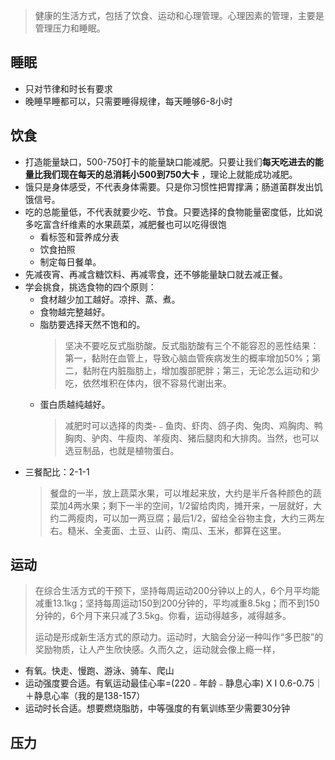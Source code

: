 > 健康的生活方式，包括了饮食、运动和心理管理。心理因素的管理，主要是管理压力和睡眠。
## 睡眠
* 只对节律和时长有要求
* 晚睡早睡都可以，只需要睡得规律，每天睡够6-8小时

## 饮食
* 打造能量缺口，500-750打卡的能量缺口能减肥。只要让我们**每天吃进去的能量比我们现在每天的总消耗小500到750大卡** ，理论上就能成功减肥。
* 饿只是身体感受，不代表身体需要。只是你习惯性把胃撑满；肠道菌群发出饥饿信号。
* 吃的总能量低，不代表就要少吃、节食。只要选择的食物能量密度低，比如说多吃富含纤维素的水果蔬菜，减肥餐也可以吃得很饱
  * 看标签和营养成分表
  * 饮食拍照
  * 制定每日餐单。
* 先减夜宵、再减含糖饮料、再减零食，还不够能量缺口就去减正餐。
* 学会挑食，挑选食物的四个原则：
  * 食材越少加工越好。凉拌、蒸、煮。
  * 食物越完整越好。
  * 脂肪要选择天然不饱和的。
    > 坚决不要吃反式脂肪酸。反式脂肪酸有三个不能容忍的恶性结果：第一，黏附在血管上，导致心脑血管疾病发生的概率增加50%；第二，黏附在内脏脂肪上，增加腹部肥胖；第三，无论怎么运动和少吃，依然堆积在体内，很不容易代谢出来。
  * 蛋白质越纯越好。
    > 减肥时可以选择的肉类-﹣鱼肉、虾肉、鸽子肉、兔肉、鸡胸肉、鸭胸肉、驴肉、牛瘦肉、羊瘦肉、猪后腿肉和大排肉。当然，也可以选豆制品，也就是植物蛋白。
* 三餐配比：2-1-1
    > 餐盘的一半，放上蔬菜水果，可以堆起来放，大约是半斤各种颜色的蔬菜加4两水果；剩下一半的空间，1/2留给肉肉，摊开来，一层就好，大约二两瘦肉，可以加一两豆腐；最后1/2，留给全谷物主食，大约三两左右。糙米、全麦面、土豆、山药、南瓜、玉米，都算在这里。

## 运动
> 在综合生活方式的干预下，坚持每周运动200分钟以上的人，6个月平均能减重13.1kg；坚持每周运动150到200分钟的，平均减重8.5kg；而不到150分钟的，6个月下来只减了3.5kg。你看，运动得越多，减得越多。  
> 
> 运动是形成新生活方式的原动力。运动时，大脑会分泌一种叫作“多巴胺”的奖励物质，让人产生欣快感。久而久之，运动就会像上瘾一样，

* 有氧。快走、慢跑、游泳、骑车、爬山
* 运动强度要合适。有氧运动最佳心率=(220﹣年龄﹣静息心率) X I 0.6-0.75｜＋静息心率（我的是138-157）
* 运动时长合适。想要燃烧脂肪，中等强度的有氧训练至少需要30分钟

## 压力
